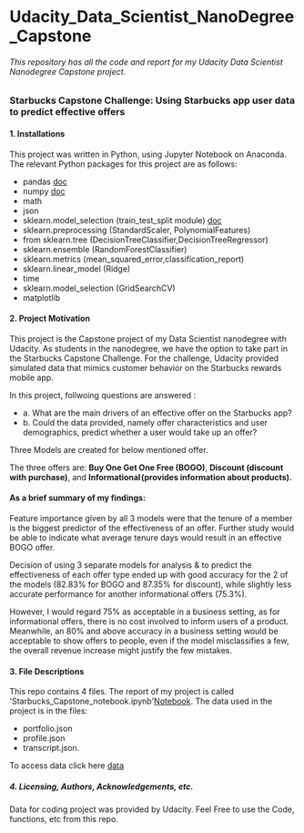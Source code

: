 # Udacity_Data_Scientist_NanoDegree_Capstone
###### This repository has all the code and report for my Udacity Data Scientist Nanodegree Capstone project.

### Starbucks Capstone Challenge: Using Starbucks app user data to predict effective offers

#### 1. Installations
This project was written in Python, using Jupyter Notebook on Anaconda. The relevant Python packages for this project are as follows:

- pandas [doc](https://pandas.pydata.org/docs/ "doc")
- numpy [doc](https://numpy.org/doc/ "doc")
- math
- json 
- sklearn.model_selection (train_test_split module) [doc](https://scikit-learn.org/ "doc")
- sklearn.preprocessing (StandardScaler, PolynomialFeatures)
- from sklearn.tree (DecisionTreeClassifier,DecisionTreeRegressor)
- sklearn.ensemble (RandomForestClassifier)
- sklearn.metrics (mean_squared_error,classification_report)
- sklearn.linear_model (Ridge)
- time
- sklearn.model_selection (GridSearchCV)
- matplotlib


#### 2. Project Motivation

This project is the Capstone project of my Data Scientist nanodegree with Udacity. As students in the nanodegree, we have the option to take part in the Starbucks Capstone Challenge. For the challenge, Udacity provided simulated data that mimics customer behavior on the Starbucks rewards mobile app.

In this project, follwoing questions are answered :

- a. What are the main drivers of an effective offer on the Starbucks app?
- b. Could the data provided, namely offer characteristics and user demographics, predict whether a user would take up an offer?

Three Models are created for below mentioned offer.

The three offers are: **Buy One Get One Free (BOGO)**, **Discount (discount with purchase)**, and **Informational (provides information about products).**

#### As a brief summary of my findings:

Feature importance given by all 3 models were that the tenure of a member is the biggest predictor of the effectiveness of an offer. Further study would be able to indicate what average tenure days would result in an effective BOGO offer.

Decision of using 3 separate models for analysis & to predict the effectiveness of each offer type ended up with good accuracy for the 2 of the models (82.83% for BOGO and 87.35% for discount), while slightly less accurate performance for another informational offers (75.3%).

However, I would regard 75% as acceptable in a business setting, as for informational offers, there is no cost involved to inform users of a product. Meanwhile, an 80% and above accuracy in a business setting would be acceptable to show offers to people, even if the model misclassifies a few, the overall revenue increase might justify the few mistakes.

#### 3. File Descriptions

This repo contains 4 files. The report of my project is called 'Starbucks_Capstone_notebook.ipynb'[Notebook](https://github.com/SatyamDG/Udacity_Data_Scientist_NanoDegree_Capstone/blob/master/data.zip "Notebook"). The data used in the project is in the files:

- portfolio.json
- profile.json 
- transcript.json.

To access data click here [data](https://github.com/SatyamDG/Udacity_Data_Scientist_NanoDegree_Capstone/blob/master/data.zip "data")

##### 4. Licensing, Authors, Acknowledgements, etc.

Data for coding project was provided by Udacity.
Feel Free to use the Code, functions, etc from this repo.
